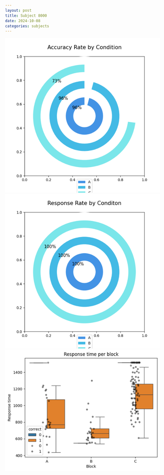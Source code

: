 ```yaml
---
layout: post
title: Subject 8000
date: 2024-10-08
categories: subjects
---
```


![](data/8000/run-7/8000_accuracy_rate.png)
![](data/8000/run-7/8000_response_rate.png)
![](data/8000/run-7/8000_rt.png)
